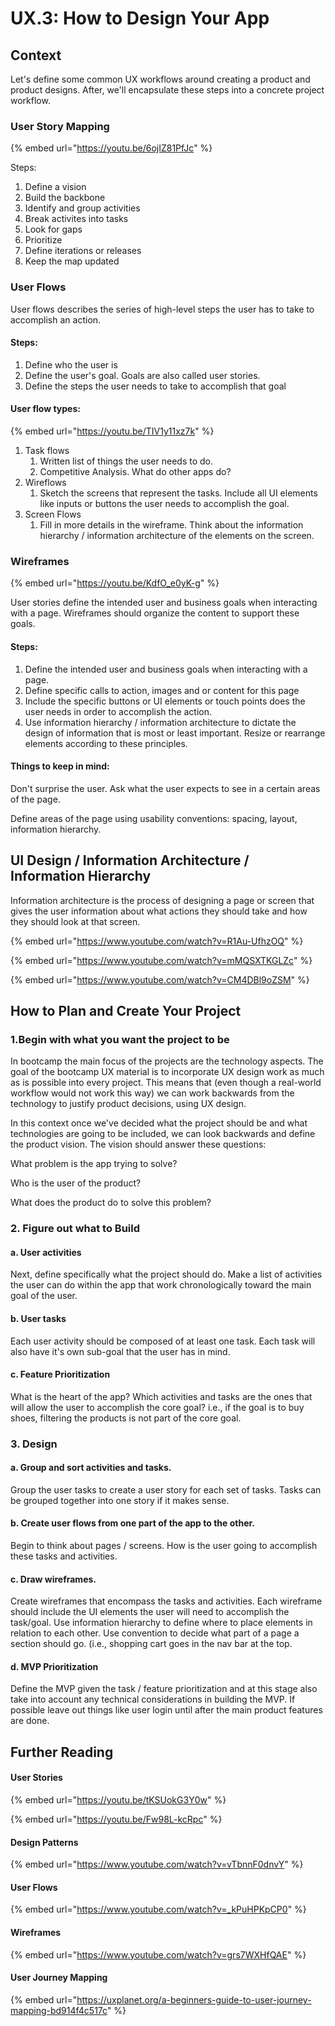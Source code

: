 # UX.3: How to Design Your App

## Context

Let's define some common UX workflows around creating a product and product designs. After, we'll encapsulate these steps into a concrete project workflow.

### User Story Mapping

{% embed url="https://youtu.be/6ojIZ81PfJc" %}

Steps:

1. Define a vision
2. Build the backbone
3. Identify and group activities
4. Break activites into tasks
5. Look for gaps
6. Prioritize
7. Define iterations or releases
8. Keep the map updated

### User Flows

User flows describes the series of high-level steps the user has to take to accomplish an action.

#### Steps:

1. Define who the user is
2. Define the user's goal. Goals are also called user stories.
3. Define the steps the user needs to take to accomplish that goal

#### User flow types:

{% embed url="https://youtu.be/TIV1y11xz7k" %}

1. Task flows
   1. Written list of things the user needs to do.
   2. Competitive Analysis. What do other apps do?
2. Wireflows
   1. Sketch the screens that represent the tasks. Include all UI elements like inputs or buttons the user needs to accomplish the goal.
3. Screen Flows
   1. Fill in more details in the wireframe. Think about the information hierarchy / information architecture of the elements on the screen.

### Wireframes

{% embed url="https://youtu.be/KdfO_e0yK-g" %}

User stories define the intended user and business goals when interacting with a page. Wireframes should organize the content to support these goals.

#### Steps:

1. Define the intended user and business goals when interacting with a page.
2. Define specific calls to action, images and or content for this page
3. Include the specific buttons or UI elements or touch points does the user needs in order to accomplish the action.
4. Use information hierarchy / information architecture to dictate the design of information that is most or least important. Resize or rearrange elements according to these principles.

#### Things to keep in mind:

Don't surprise the user. Ask what the user expects to see in a certain areas of the page.

Define areas of the page using usability conventions: spacing, layout, information hierarchy.

## UI Design / Information Architecture / Information Hierarchy

Information architecture is the process of designing a page or screen that gives the user information about what actions they should take and how they should look at that screen.

{% embed url="https://www.youtube.com/watch?v=R1Au-UfhzOQ" %}

{% embed url="https://www.youtube.com/watch?v=mMQSXTKGLZc" %}

{% embed url="https://www.youtube.com/watch?v=CM4DBl9oZSM" %}

## How to Plan and Create Your Project

### **1.Begin with what you want the project to be**

In bootcamp the main focus of the projects are the technology aspects. The goal of the bootcamp UX material is to incorporate UX design work as much as is possible into every project. This means that (even though a real-world workflow would not work this way) we can work backwards from the technology to justify product decisions, using UX design.

In this context once we've decided what the project should be and what technologies are going to be included, we can look backwards and define the product vision. The vision should answer these questions:

What problem is the app trying to solve?

Who is the user of the product?

What does the product do to solve this problem?

### 2. Figure out what to Build

#### a. User activities

Next, define specifically what the project should do. Make a list of activities the user can do within the app that work chronologically toward the main goal of the user.

#### b. User tasks

Each user activity should be composed of at least one task. Each task will also have it's own sub-goal that the user has in mind.

#### c. Feature Prioritization

What is the heart of the app? Which activities and tasks are the ones that will allow the user to accomplish the core goal? i.e., if the goal is to buy shoes, filtering the products is not part of the core goal.

### 3. Design

#### a. Group and sort activities and tasks.

Group the user tasks to create a user story for each set of tasks. Tasks can be grouped together into one story if it makes sense.

#### b. Create user flows from one part of the app to the other.

Begin to think about pages / screens. How is the user going to accomplish these tasks and activities.

#### c. Draw wireframes.

Create wireframes that encompass the tasks and activities. Each wireframe should include the UI elements the user will need to accomplish the task/goal. Use information hierarchy to define where to place elements in relation to each other. Use convention to decide what part of a page a section should go. (i.e., shopping cart goes in the nav bar at the top.

#### d. MVP Prioritization

Define the MVP given the task / feature prioritization and at this stage also take into account any technical considerations in building the MVP. If possible leave out things like user login until after the main product features are done.

## Further Reading

#### User Stories

{% embed url="https://youtu.be/tKSUokG3Y0w" %}

{% embed url="https://youtu.be/Fw98L-kcRpc" %}

#### Design Patterns

{% embed url="https://www.youtube.com/watch?v=vTbnnF0dnvY" %}

#### User Flows

{% embed url="https://www.youtube.com/watch?v=_kPuHPKpCP0" %}

#### Wireframes

{% embed url="https://www.youtube.com/watch?v=grs7WXHfQAE" %}

#### User Journey Mapping

{% embed url="https://uxplanet.org/a-beginners-guide-to-user-journey-mapping-bd914f4c517c" %}
